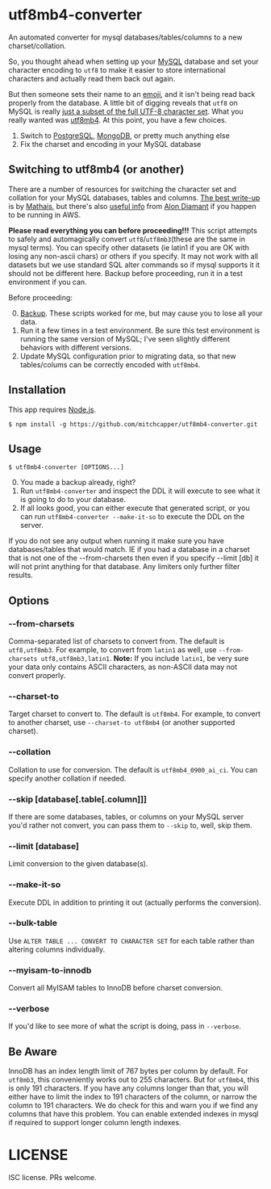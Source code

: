 # utf8mb4-converter

An automated converter for mysql databases/tables/columns to a new charset/collation.


So, you thought ahead when setting up your [MySQL][] database and set your
character encoding to `utf8` to make it easier to store international characters
and actually read them back out again.

But then someone sets their name to an [emoji][], and it isn't being read back
properly from the database. A little bit of digging reveals that `utf8` on MySQL
is really [just a subset of the full UTF-8 character set][utf8mb3]. What you
really wanted was [utf8mb4][]. At this point, you have a few choices.

 1. Switch to [PostgreSQL][], [MongoDB][], or pretty much anything else
 2. Fix the charset and encoding in your MySQL database

## Switching to utf8mb4 (or another)

There are a number of resources for switching the character set and collation
for your MySQL databases, tables and columns. [The best write-up][full-unicode]
is by [Mathais][], but there's also [useful info][RDS] from [Alon Diamant][] if
you happen to be running in AWS.

**Please read everything you can before proceeding!!!** This script attempts to
safely and automagically convert `utf8`/`utf8mb3`(these are the same in mysql terms).  You can specify other datasets (ie latin1 if you are OK with losing any non-ascii chars) or others if you specify.  It may not work with all datasets but we use standard SQL alter commands so if mysql supports it it should not be different here. Backup before proceeding, run it in a test environment if you can.

Before proceeding:

 0. [Backup]. These scripts worked for me, but may cause you to lose all your
    data.
 1. Run it a few times in a test environment. Be sure this test environment is
    running the same version of MySQL; I've seen slightly different behaviors
    with different versions.
 2. Update MySQL configuration prior to migrating data, so that new
    tables/colums can be correctly encoded with `utf8mb4`.

## Installation

This app requires [Node.js][].

```
$ npm install -g https://github.com/mitchcapper/utf8mb4-converter.git
```

## Usage

```
$ utf8mb4-converter [OPTIONS...]
```

 0. You made a backup already, right?
 1. Run `utf8mb4-converter` and inspect the DDL it will execute to see what it
    is going to do to your database.
 2. If all looks good, you can either execute that generated script, or you can
    run `utf8mb4-converter --make-it-so` to execute the DDL on the server.

If you do not see any output when running it make sure you have databases/tables that would match.  IE if you had a database in a charset that is not one of the --from-charsets then even if you specify --limit [db] it will not print anything for that database.  Any limiters only further filter results.


## Options

### --from-charsets <charsets>

Comma-separated list of charsets to convert from. The default is `utf8,utf8mb3`. For example, to convert from `latin1` as well, use `--from-charsets utf8,utf8mb3,latin1`. **Note:** If you include `latin1`, be very sure your data only contains ASCII characters, as non-ASCII data may not convert properly.

### --charset-to <charset>

Target charset to convert to. The default is `utf8mb4`. For example, to convert to another charset, use `--charset-to utf8mb4` (or another supported charset).

### --collation <collation>

Collation to use for conversion. The default is `utf8mb4_0900_ai_ci`. You can specify another collation if needed.

### --skip [database[.table[.column]]]

If there are some databases, tables, or columns on your MySQL server you'd rather not convert, you can pass them to `--skip` to, well, skip them.

### --limit [database]

Limit conversion to the given database(s).

### --make-it-so

Execute DDL in addition to printing it out (actually performs the conversion).

### --bulk-table

Use `ALTER TABLE ... CONVERT TO CHARACTER SET` for each table rather than altering columns individually.

### --myisam-to-innodb

Convert all MyISAM tables to InnoDB before charset conversion.

### --verbose

If you'd like to see more of what the script is doing, pass in `--verbose`.

## Be Aware

InnoDB has an index length limit of 767 bytes per column by default. For `utf8mb3`, this
conveniently works out to 255 characters. But for `utf8mb4`, this is only 191
characters. If you have any columns longer than that, you will either have to
limit the index to 191 characters of the column, or narrow the column to 191
characters.   We do check for this and warn you if we find any columns that have this problem.  You can enable extended indexes in mysql if required to support longer column length indexes.

# LICENSE

ISC license. PRs welcome.

 [MySQL]: https://www.mysql.com/
 [emoji]: http://unicode.org/emoji/charts/full-emoji-list.html
 [utf8mb3]: https://dev.mysql.com/doc/refman/5.5/en/charset-unicode-utf8mb3.html
 [utf8mb4]: https://dev.mysql.com/doc/refman/5.5/en/charset-unicode-utf8mb4.html
 [PostgreSQL]: http://www.postgresql.org/
 [MongoDB]: https://www.mongodb.com/
 [full-unicode]: https://mathiasbynens.be/notes/mysql-utf8mb4
 [Mathais]: https://mathiasbynens.be/
 [RDS]: http://aprogrammers.blogspot.com/2014/12/utf8mb4-character-set-in-amazon-rds.html
 [Alon Diamant]: http://aprogrammers.blogspot.com/2014/12/utf8mb4-character-set-in-amazon-rds.html
 [Backup]: http://dev.mysql.com/doc/refman/5.7/en/backup-and-recovery.html
 [Node.js]: https://nodejs.org/en/
